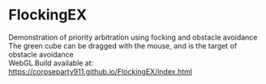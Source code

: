 # FlockingEX
Demonstration of priority arbitration using focking and obstacle avoidance</br>
The green cube can be dragged with the mouse, and is the target of obstacle avoidance</br>
WebGL Build available at: https://corpseparty911.github.io/FlockingEX/index.html
